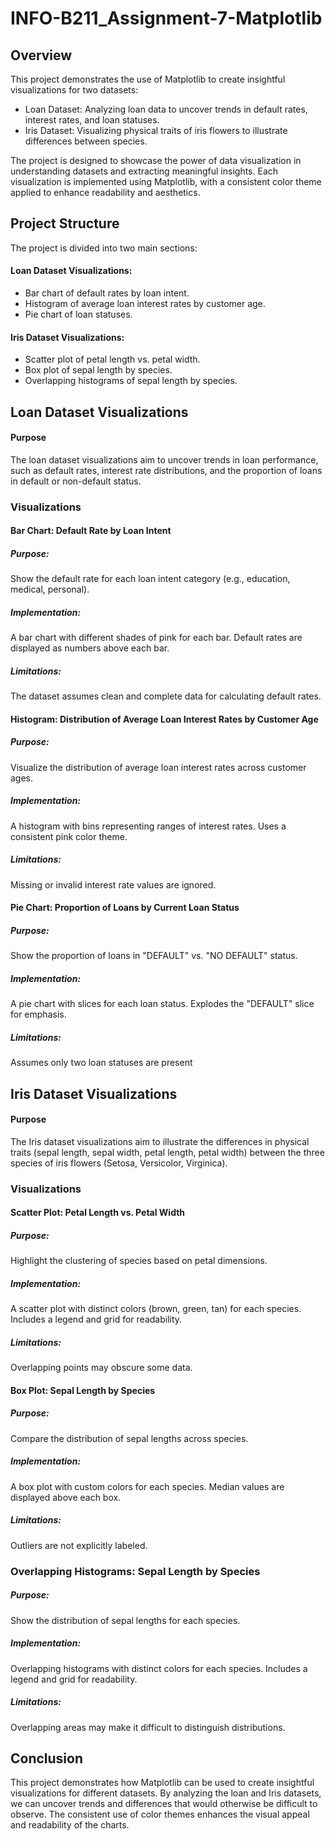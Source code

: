 # INFO-B211_Assignment-7-Matplotlib

## Overview
This project demonstrates the use of Matplotlib to create insightful visualizations for two datasets:
- Loan Dataset: Analyzing loan data to uncover trends in default rates, interest rates, and loan statuses.
- Iris Dataset: Visualizing physical traits of iris flowers to illustrate differences between species.

The project is designed to showcase the power of data visualization in understanding datasets and extracting meaningful insights. Each visualization is implemented using Matplotlib, with a consistent color theme applied to enhance readability and aesthetics.

## Project Structure
The project is divided into two main sections:

#### Loan Dataset Visualizations:

- Bar chart of default rates by loan intent.
- Histogram of average loan interest rates by customer age.
- Pie chart of loan statuses.

#### Iris Dataset Visualizations:

- Scatter plot of petal length vs. petal width.
- Box plot of sepal length by species.
- Overlapping histograms of sepal length by species.

## Loan Dataset Visualizations
#### Purpose
The loan dataset visualizations aim to uncover trends in loan performance, such as default rates, interest rate distributions, and the proportion of loans in default or non-default status.

### Visualizations
#### Bar Chart: Default Rate by Loan Intent

##### Purpose: 
Show the default rate for each loan intent category (e.g., education, medical, personal).
##### Implementation:
A bar chart with different shades of pink for each bar.
Default rates are displayed as numbers above each bar.
##### Limitations: 
The dataset assumes clean and complete data for calculating default rates.

#### Histogram: Distribution of Average Loan Interest Rates by Customer Age

##### Purpose: 
Visualize the distribution of average loan interest rates across customer ages.
##### Implementation:
A histogram with bins representing ranges of interest rates.
Uses a consistent pink color theme.
##### Limitations:
Missing or invalid interest rate values are ignored.

#### Pie Chart: Proportion of Loans by Current Loan Status

##### Purpose: 
Show the proportion of loans in "DEFAULT" vs. "NO DEFAULT" status.
##### Implementation:
A pie chart with slices for each loan status.
Explodes the "DEFAULT" slice for emphasis.
##### Limitations:
Assumes only two loan statuses are present

## Iris Dataset Visualizations
#### Purpose
The Iris dataset visualizations aim to illustrate the differences in physical traits (sepal length, sepal width, petal length, petal width) between the three species of iris flowers (Setosa, Versicolor, Virginica).

### Visualizations

#### Scatter Plot: Petal Length vs. Petal Width

##### Purpose: 
Highlight the clustering of species based on petal dimensions.
##### Implementation:
A scatter plot with distinct colors (brown, green, tan) for each species.
Includes a legend and grid for readability.
##### Limitations: 
Overlapping points may obscure some data.

#### Box Plot: Sepal Length by Species

##### Purpose: 
Compare the distribution of sepal lengths across species.
##### Implementation:
A box plot with custom colors for each species.
Median values are displayed above each box.
##### Limitations:
Outliers are not explicitly labeled.

### Overlapping Histograms: Sepal Length by Species

##### Purpose: 
Show the distribution of sepal lengths for each species.
##### Implementation:
Overlapping histograms with distinct colors for each species.
Includes a legend and grid for readability.
##### Limitations: 
Overlapping areas may make it difficult to distinguish distributions.

## Conclusion
This project demonstrates how Matplotlib can be used to create insightful visualizations for different datasets. By analyzing the loan and Iris datasets, we can uncover trends and differences that would otherwise be difficult to observe. The consistent use of color themes enhances the visual appeal and readability of the charts.

